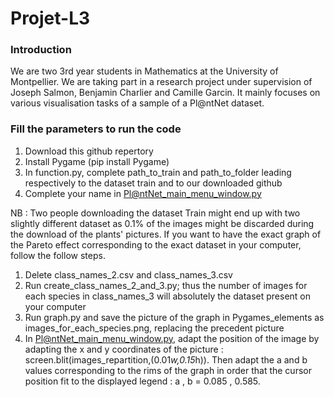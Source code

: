 # Projet-L3

### Introduction

We are two 3rd year students in Mathematics at the University of Montpellier. We are taking part in a research project under supervision of Joseph Salmon, Benjamin Charlier and Camille Garcin.
It mainly focuses on various visualisation tasks of a sample of a Pl@ntNet dataset.

### Fill the parameters to run the code

1. Download this github repertory
2. Install Pygame (pip install Pygame)
3. In function.py, complete path_to_train and path_to_folder leading respectively to the dataset train and to our downloaded github
4. Complete your name in Pl@ntNet_main_menu_window.py

NB : Two people downloading the dataset Train might end up with two slightly different dataset as 0.1% of the images might be discarded during the download of the plants' pictures. If you want to have the exact graph of the Pareto effect corresponding to the exact dataset in your computer, follow the follow steps.

1. Delete class_names_2.csv and class_names_3.csv
2. Run create_class_names_2_and_3.py; thus the number of images for each species in class_names_3 will absolutely the dataset present on your computer
3. Run graph.py and save the picture of the graph in Pygames_elements as images_for_each_species.png, replacing the precedent picture
4. In Pl@ntNet_main_menu_window.py, adapt the position of the image by adapting the x and y coordinates of the picture : screen.blit(images_repartition,(0.01*w,0.15*h)). Then adapt the a and b values corresponding to the rims of the graph in order that the cursor position fit to the displayed legend : a , b = 0.085 , 0.585.